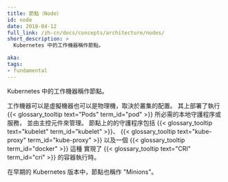 ```yaml
---
title: 節點（Node）
id: node
date: 2018-04-12
full_link: /zh-cn/docs/concepts/architecture/nodes/
short_description: >
  Kubernetes 中的工作機器稱作節點。

aka: 
tags:
- fundamental
---
```


<!--
title: Node
id: node
date: 2018-04-12
full_link: /zh-cn/docs/concepts/architecture/nodes/
short_description: >
  A node is a worker machine in Kubernetes.

aka: 
tags:
- fundamental
-->

<!--
A node is a worker machine in Kubernetes.
-->
Kubernetes 中的工作機器稱作節點。

<!--more--> 

<!--
A worker node may be a VM or physical machine, depending on the cluster. It has local daemons or services necessary to run {{< glossary_tooltip text="Pods" term_id="pod" >}} and is managed by the control plane. The daemons on a node include {{< glossary_tooltip text="kubelet" term_id="kubelet" >}}, {{< glossary_tooltip text="kube-proxy" term_id="kube-proxy" >}}, and a container runtime implementing the {{< glossary_tooltip text="CRI" term_id="cri" >}} such as {{< glossary_tooltip term_id="docker" >}}.

In early Kubernetes versions, Nodes were called "Minions".
-->
工作機器可以是虛擬機器也可以是物理機，取決於叢集的配置。
其上部署了執行 {{< glossary_tooltip text="Pods" term_id="pod" >}}
所必需的本地守護程序或服務，
並由主控元件來管理。
節點上的的守護程序包括 {{< glossary_tooltip text="kubelet" term_id="kubelet" >}}、
{{< glossary_tooltip text="kube-proxy" term_id="kube-proxy" >}}
以及一個 {{< glossary_tooltip term_id="docker" >}} 這種
實現了 {{< glossary_tooltip text="CRI" term_id="cri" >}}
的容器執行時。

在早期的 Kubernetes 版本中，節點也稱作 "Minions"。

